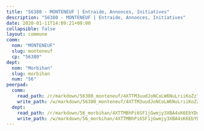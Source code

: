```yaml
---
title: "56380 - MONTENEUF | Entraide, Annonces, Initiatives"
description: "56380 - MONTENEUF | Entraide, Annonces, Initiatives"
date: 2020-01-11T14:09:21+09:00
collapsible: false
layout: commune
comm:
  nom: "MONTENEUF"
  slug: monteneuf
  cp: "56380"
dept:
  nom: "Morbihan"
  slug: morbihan
  num: "56"
peerpad:
  comm:
    read_path: /r/markdown/56380_monteneuf/4XTTM3uudJoNCoLW6NuLriiKoZzTTd8q6zH6cgyYARbGTjdt5
    write_path: /w/markdown/56380_monteneuf/4XTTM3uudJoNCoLW6NuLriiKoZzTTd8q6zH6cgyYARbGTjdt5-K3TgTqAmd1yg6aXjpA5PU5Fg1buMbKppqAixyfcKKHwQ1aETerkTXLT743CtiCBei4rxMbTZ6SsELyEUSXtNM7ELwTjnFa6mcYjWykWstic1kfvRFNj8EX9hA1RjpYwwdpskc4Em
  dept:
    read_path: /r/markdown/56_morbihan/4XTTMBhPi6SF1jGwmjy3XBA4sK6EbYDun44EYwF3irZ7aBa5U
    write_path: /w/markdown/56_morbihan/4XTTMBhPi6SF1jGwmjy3XBA4sK6EbYDun44EYwF3irZ7aBa5U-K3TgV3HyhWtqSpmJ2GGLPRtHigVTcxkFRVLMX5R66UyRAN55PNUQgmTNwaDuJmWps9EVWQzncDySYbA7Pg7qEdRXsayrZysPHK4HeKM3FG1U8vQvyUvaDoFo4L4Z8coFC71q4zES
---
```


